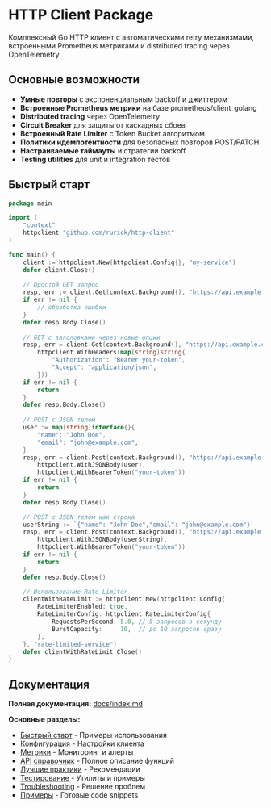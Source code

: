 # HTTP Client Package

Комплексный Go HTTP клиент с автоматическими retry механизмами, встроенными Prometheus метриками и distributed tracing через OpenTelemetry.

## Основные возможности

- **Умные повторы** с экспоненциальным backoff и джиттером
- **Встроенные Prometheus метрики** на базе prometheus/client_golang
- **Distributed tracing** через OpenTelemetry
- **Circuit Breaker** для защиты от каскадных сбоев
- **Встроенный Rate Limiter** с Token Bucket алгоритмом
- **Политики идемпотентности** для безопасных повторов POST/PATCH
- **Настраиваемые таймауты** и стратегии backoff
- **Testing utilities** для unit и integration тестов

## Быстрый старт

```go
package main

import (
    "context"
    httpclient "github.com/rurick/http-client"
)

func main() {
    client := httpclient.New(httpclient.Config{}, "my-service")
    defer client.Close()
    
    // Простой GET запрос
    resp, err := client.Get(context.Background(), "https://api.example.com/data")
    if err != nil {
        // обработка ошибки
    }
    defer resp.Body.Close()
    
    // GET с заголовками через новые опции
    resp, err = client.Get(context.Background(), "https://api.example.com/users",
        httpclient.WithHeaders(map[string]string{
            "Authorization": "Bearer your-token",
            "Accept": "application/json",
        }))
    if err != nil {
        return
    }
    defer resp.Body.Close()
    
    // POST с JSON телом
    user := map[string]interface{}{
        "name": "John Doe",
        "email": "john@example.com",
    }
    resp, err = client.Post(context.Background(), "https://api.example.com/users", nil,
        httpclient.WithJSONBody(user),
        httpclient.WithBearerToken("your-token"))
    if err != nil {
        return
    }
    defer resp.Body.Close()

    // POST с JSON телом как строка
	userString := `{"name": "John Doe","email": "john@example.com"}`
	resp, err = client.Post(context.Background(), "https://api.example.com/users", nil,
		httpclient.WithJSONBody(userString),
		httpclient.WithBearerToken("your-token"))
	if err != nil {
		return
	}
	defer resp.Body.Close()

	// Использование Rate Limiter
	clientWithRateLimit := httpclient.New(httpclient.Config{
		RateLimiterEnabled: true,
		RateLimiterConfig: httpclient.RateLimiterConfig{
			RequestsPerSecond: 5.0, // 5 запросов в секунду
			BurstCapacity:     10,  // до 10 запросов сразу
		},
	}, "rate-limited-service")
	defer clientWithRateLimit.Close()
}
```

## Документация

**Полная документация:** [docs/index.md](docs/index.md)

**Основные разделы:**
- [Быстрый старт](docs/quick-start.md) - Примеры использования  
- [Конфигурация](docs/configuration.md) - Настройки клиента
- [Метрики](docs/metrics.md) - Мониторинг и алерты
- [API справочник](docs/api-reference.md) - Полное описание функций
- [Лучшие практики](docs/best-practices.md) - Рекомендации
- [Тестирование](docs/testing.md) - Утилиты и примеры
- [Troubleshooting](docs/troubleshooting.md) - Решение проблем
- [Примеры](docs/examples.md) - Готовые code snippets

